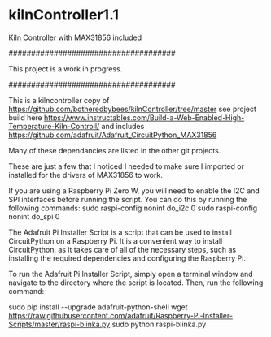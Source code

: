 # kilnController1.1
Kiln Controller with MAX31856 included

#####################################

This project is a work in progress. 

#####################################


This is a kilncontroller copy of https://github.com/botheredbybees/kilnController/tree/master see project build here https://www.instructables.com/Build-a-Web-Enabled-High-Temperature-Kiln-Controll/ and includes https://github.com/adafruit/Adafruit_CircuitPython_MAX31856


Many of these dependancies are listed in the other git projects.


These are just a few that I noticed I needed to make sure I imported or installed for the drivers of MAX31856 to work.


If you are using a Raspberry Pi Zero W, you will need to enable the I2C and SPI interfaces before running the script. You can do this by running the following commands:
sudo raspi-config nonint do_i2c 0
sudo raspi-config nonint do_spi 0


The Adafruit Pi Installer Script is a script that can be used to install CircuitPython on a Raspberry Pi. It is a convenient way to install CircuitPython, as it takes care of all of the necessary steps, such as installing the required dependencies and configuring the Raspberry Pi.


To run the Adafruit Pi Installer Script, simply open a terminal window and navigate to the directory where the script is located. Then, run the following command:


sudo pip install --upgrade adafruit-python-shell
wget https://raw.githubusercontent.com/adafruit/Raspberry-Pi-Installer-Scripts/master/raspi-blinka.py
sudo python raspi-blinka.py

